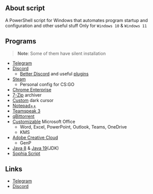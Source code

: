## About script

A PowerShell script for Windows that automates program startup and configuration and other useful stuff
Only for `Windows 10` & `Windows 11`

## Programs

> **Note**: Some of them have silent installation

* [Telegram](https://desktop.telegram.org)
* [Discord](https://discord.com/download)
  * [Better Discord](https://betterdiscord.app/) and useful [plugins](https://github.com/lowl1f3/Stuff/blob/main/src/Script.ps1#L81)
* [Steam](https://store.steampowered.com/about/)
  * Personal config for CS:GO
* [Chrome Enterprise](https://chromeenterprise.google/browser/download/#windows-tab)
* [7-Zip](https://www.7-zip.org/) archiver
* [Custom](https://www.deviantart.com/jepricreations/art/Windows-11-Cursors-Concept-v2-886489356) dark cursor
* [Notepad++](https://notepad-plus-plus.org/)
* [Teamspeak 3](https://teamspeak.com/en/)
* [qBittorrent](https://www.qbittorrent.org/)
* [Customizable](https://github.com/farag2/Office) Microsoft Office
  * Word, Excel, PowerPoint, Outlook, Teams, OneDrive
  * KMS
* [Adobe Creative Cloud](https://creativecloud.adobe.com/en/apps/download/creative-cloud)
  * GenP
* [Java 8](https://www.java.com/en/download/) & [Java 19](https://www.oracle.com/java/technologies/downloads/#jdk19-windows)(JDK)
* [Sophia Script](https://github.com/farag2/Sophia-Script-for-Windows)

## Links

* [Telegram](https://t.me/lowlif3)
* [Discord](https://discord.com/users/330825971835863042)
